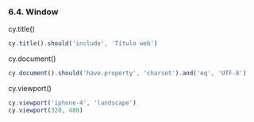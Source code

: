 ### 6.4. Window

cy.title()
```typescript
cy.title().should('include', 'Título web')
```
cy.document()
 ```typescript
cy.document().should('have.property', 'charset').and('eq', 'UTF-8')
 ```
cy.viewport()
```typescript
cy.viewport('iphone-4', 'landscape')
cy.viewport(320, 480)
```